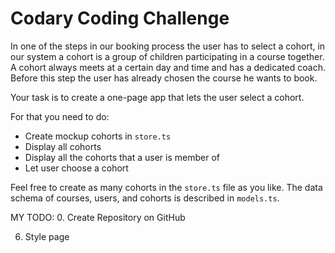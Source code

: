 # Codary Coding Challenge

In one of the steps in our booking process the user has to select a cohort, in our system a cohort is a group of children participating in a course together. A cohort always meets at a certain day and time and has a dedicated coach. Before this step the user has already chosen the course he wants to book.

Your task is to create a one-page app that lets the user select a cohort.

For that you need to do:
* Create mockup cohorts in `store.ts`
* Display all cohorts
* Display all the cohorts that a user is member of
* Let user choose a cohort

Feel free to create as many cohorts in the `store.ts` file as you like. The data schema of courses, users, and cohorts is described in `models.ts`.

MY TODO:
0. Create Repository on GitHub
<!-- 1. Create component Cohorts to display all cohorts available -->
<!-- 1.2. Create cohorts_details component to expand details -->
<!-- 2. Allow click/selection of one cohort for user to join -->
<!-- 3. Create component User to display user's cohorts -->
<!-- 4. Tailwind config for styling -->
<!-- 5. Use Firebase as a backend to save selection? -->
6. Style page
